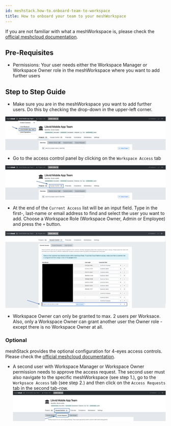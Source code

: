```yaml
---
id: meshstack.how-to.onboard-team-to-workspace
title: How to onboard your team to your meshWorkspace
---
```


If you are not familiar with what a meshWorkspace is, please check the [official meshcloud documentation](meshcloud.workspace).

## Pre-Requisites

- Permissions: Your user needs either the Workspace Manager or Workspace Owner role in the meshWorkspace where you want to add further users

## Step to Step Guide

- Make sure you are in the meshWorkspace you want to add further users. Do this by checking the drop-down in the upper-left corner.

![Select meshWorkspace in the upper left corner](assets/workspace/choose-workspace.png "Pick meshWorkspace")

- Go to the access control panel by clicking on the `Workspace Access` tab

![Click the Workspace Access tab](assets/workspace/workspace-access-control.png "Access Control")

- At the end of the `Current Access` list will be an input field. Type in the first-, last-name or email address to find and select the user you want to add. Choose a Workspace Role (Workspace Owner, Admin or Employee) and press the `+` button.

![Add a user to the Workspace](assets/workspace/workspace-access-control-add-a-user.png "add a user")

- Workspace Owner can only be granted to max. 2 users per Worksace. Also, only a Workspace Owner can grant another user the Owner role - except there is no Workspace Owner at all.

### Optional

meshStack provides the optional configuration for 4-eyes access controls.
Please check the [official meshcloud documentation](meshcloud.workspace#invite-users-to-a-meshworkspace-team).

- A second user with Workspace Manager or Workspace Owner permission needs to approve the access request. The second user must also navigate to the specific meshWorkspace (see step 1.), go to the `Workpsace Access` tab (see step 2.) and then click on the `Access Requests` tab in the second tab-row.
![Click the Access Requests tab](assets/workspace/workspace-access-approve.png "Access Control - Access Requests")
